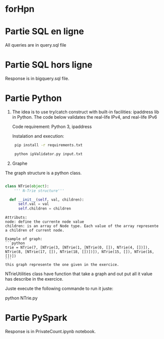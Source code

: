 # forHpn

# Partie SQL en ligne
 All queries are in query.sql file

 # Partie SQL hors ligne
 Response is in bigquery.sql file.
   
# Partie Python
1. The idea is to use try/catch construct with built-in facilities: ipaddress lib in Python.
   The code below validates the real-life IPv4, and real-life IPv6

   Code requirement: Python 3, ipaddress

   Instalation and execution:
   ```bash
    pip install -r requirements.txt

    python ipValidator.py input.txt 
   ```

2. Graphe
  
  The graph structure is a python class.
  ```python

  class NTrie(object):
      ''' N-Trie structure'''

    def __init__(self, val, children):
        self.val = val
        self.children = children
   ```
    Attributs:
    node: define the currente node value
    children: is an array of Node type. Each value of the array represente a children of current node. 

    Example of graph:
    ```python
    trie = NTrie(7, [NTrie(3, [NTrie(1, [NTrie(0, []), NTrie(4, [])]), NTrie(8, [NTrie(17, []), NTrie(18, [])])]), NTrie(15, []), NTrie(16, [])])
    ```
    this graph represente the one given in the exercice. 

  NTrieUtilities class have function that take a graph and out put all it value has describe in the exercice.

  Juste execute the following commande to run it juste:

  python NTrie.py 

# Partie PySpark
 Response is in  PrivateCount.ipynb notebook. 
